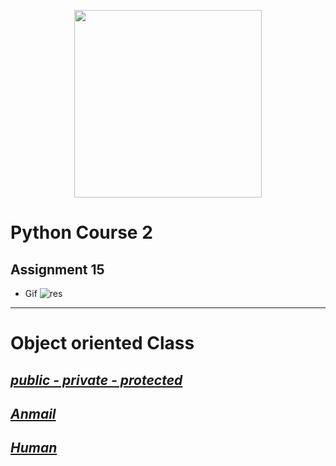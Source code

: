 <!-- ![res]() -->
  <p align="center"><a href="https://www.python.org/" target="_blank"><img src="https://www.python.org/static/img/python-logo@2x.png" width="300"></a></p>

# Python Course 2
## Assignment 15
- Gif
    ![res](https://github.com/MohamadNematizadeh/pythonon_course2/blob/main/Assignment%2015/output/output.gif?raw=true)
---
# Object oriented Class

## [*public - private - protected*](https://github.com/MohamadNematizadeh/pythonon_course2/blob/main/Assignment%2015/class_Person_public.py)

## [*Anmail*](https://github.com/MohamadNematizadeh/pythonon_course2/blob/main/Assignment%2015/class_Anmail.py)

## [*Human*](https://github.com/MohamadNematizadeh/pythonon_course2/blob/main/Assignment%2015/class_Human.py)


